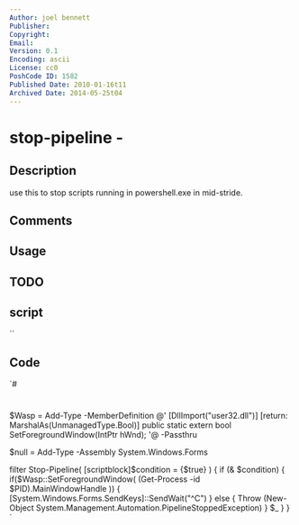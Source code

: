 ```yaml
---
Author: joel bennett
Publisher: 
Copyright: 
Email: 
Version: 0.1
Encoding: ascii
License: cc0
PoshCode ID: 1582
Published Date: 2010-01-16t11
Archived Date: 2014-05-25t04
---
```


# stop-pipeline - 

## Description

use this to stop scripts running in powershell.exe in mid-stride.

## Comments



## Usage



## TODO



## script

``

## Code

`#
 #
 $Wasp = Add-Type -MemberDefinition @'
 [DllImport("user32.dll")]
 [return: MarshalAs(UnmanagedType.Bool)]
 public static extern bool SetForegroundWindow(IntPtr hWnd);
 '@ -Passthru
 
 $null = Add-Type -Assembly System.Windows.Forms
 
 filter Stop-Pipeline(  [scriptblock]$condition = {$true} ) {
    if (& $condition) {
       if($Wasp::SetForegroundWindow( (Get-Process -id $PID).MainWindowHandle )) {
          [System.Windows.Forms.SendKeys]::SendWait("^C")
       } else {
          Throw (New-Object System.Management.Automation.PipelineStoppedException)
       }
       $_
    }
 }
`

